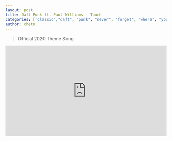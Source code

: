 ```yaml
---
layout: post
title: Daft Punk ft. Paul Williams - Touch 
categories: ['classic',"daft", "punk", "never", "forget", "where", "you", "came", "from"]
author: cheto
---
```

> Official 2020 Theme Song 

<style>.embed-container { position: relative; padding-bottom: 56.25%; height: 0; overflow: hidden; max-width: 100%; } .embed-container iframe, .embed-container object, .embed-container embed { position: absolute; top: 0; left: 0; width: 100%; height: 100%; }</style><div class='embed-container'><iframe src='https://www.youtube.com/embed/0Gkhol2Q1og' frameborder='0' allowfullscreen></iframe></div>

